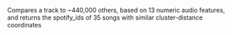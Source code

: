 Compares a track to ~440,000 others, based on 13 numeric audio features, and returns the spotify_ids of 35 songs with similar cluster-distance coordinates